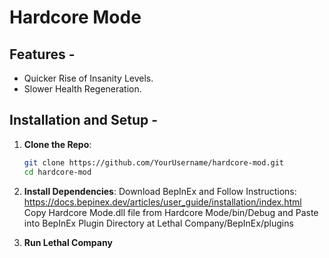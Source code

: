# Hardcore Mode

## Features -

- Quicker Rise of Insanity Levels.
- Slower Health Regeneration.

## Installation and Setup -

1. **Clone the Repo**:

    ```bash
    git clone https://github.com/YourUsername/hardcore-mod.git
    cd hardcore-mod
    ```

2. **Install Dependencies**:
   Download BepInEx and Follow Instructions: https://docs.bepinex.dev/articles/user_guide/installation/index.html
   Copy Hardcore Mode.dll file from Hardcore Mode/bin/Debug and Paste into BepInEx Plugin Directory at Lethal Company/BepInEx/plugins

4. **Run Lethal Company**
